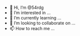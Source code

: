 - 👋 Hi, I’m @54rdg
- 👀 I’m interested in ...
- 🌱 I’m currently learning ...
- 💞️ I’m looking to collaborate on ...
- 📫 How to reach me ...

<!---
54rdg/54rdg is a ✨ special ✨ repository because its `README.md` (this file) appears on your GitHub profile.
You can click the Preview link to take a look at your changes.
--->
